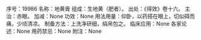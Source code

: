 序号：19986
名称：地黄膏
组成：生地黄（肥者）。
出处：《得效》卷十六。
主治：赤眼。
加减：None
功效：None
用法用量：仰卧，以药搭在眼上，切似碍而痛，少顷清凉。
制备方法：上洗净研细，绢帛包之。
临床应用：None
各家论述：None
用药禁忌：None
附注：None
